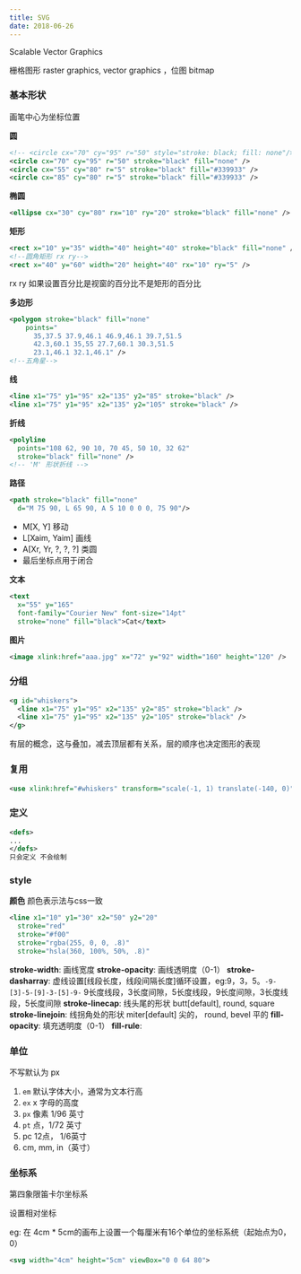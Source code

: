 ```yaml
---
title: SVG
date: 2018-06-26
---
```


Scalable Vector Graphics

栅格图形 raster graphics, vector graphics ，位图 bitmap

### 基本形状

画笔中心为坐标位置

**圆**
``` xml
<!-- <circle cx="70" cy="95" r="50" style="stroke: black; fill: none"/> -->
<circle cx="70" cy="95" r="50" stroke="black" fill="none" />
<circle cx="55" cy="80" r="5" stroke="black" fill="#339933" />
<circle cx="85" cy="80" r="5" stroke="black" fill="#339933" />
```

**椭圆**

``` xml
<ellipse cx="30" cy="80" rx="10" ry="20" stroke="black" fill="none" />
```

**矩形**

``` xml
<rect x="10" y="35" width="40" height="40" stroke="black" fill="none" />
<!--圆角矩形 rx ry-->
<rect x="40" y="60" width="20" height="40" rx="10" ry="5" />
```
rx ry 如果设置百分比是视窗的百分比不是矩形的百分比

**多边形**

```xml
<polygon stroke="black" fill="none"
    points="
      35,37.5 37.9,46.1 46.9,46.1 39.7,51.5
      42.3,60.1 35,55 27.7,60.1 30.3,51.5
      23.1,46.1 32.1,46.1" />
<!--五角星-->
```
**线**

``` xml
<line x1="75" y1="95" x2="135" y2="85" stroke="black" />
<line x1="75" y1="95" x2="135" y2="105" stroke="black" />
```

**折线**

``` xml
<polyline 
  points="108 62, 90 10, 70 45, 50 10, 32 62" 
  stroke="black" fill="none" />
<!-- 'M' 形状折线 -->
```

**路径**

``` xml
<path stroke="black" fill="none" 
  d="M 75 90, L 65 90, A 5 10 0 0 0, 75 90"/>
```

- M[X, Y] 移动
- L[Xaim, Yaim] 画线
- A[Xr, Yr, ?, ?, ?] 类圆
- 最后坐标点用于闭合

**文本**

```xml
<text 
  x="55" y="165" 
  font-family="Courier New" font-size="14pt" 
  stroke="none" fill="black">Cat</text>
```

**图片**

``` xml
<image xlink:href="aaa.jpg" x="72" y="92" width="160" height="120" />
```

### 分组
``` xml
<g id="whiskers">
  <line x1="75" y1="95" x2="135" y2="85" stroke="black" />
  <line x1="75" y1="95" x2="135" y2="105" stroke="black" />
</g>
```

有层的概念，这与叠加，减去顶层都有关系，层的顺序也决定图形的表现

### 复用

``` xml
<use xlink:href="#whiskers" transform="scale(-1, 1) translate(-140, 0)" />
```
### 定义

``` xml
<defs>
...
</defs>
只会定义 不会绘制
```

### style
**颜色**
颜色表示法与css一致

``` xml
<line x1="10" y1="30" x2="50" y2="20"
  stroke="red"
  stroke="#f00"
  stroke="rgba(255, 0, 0, .8)"
  stroke="hsla(360, 100%, 50%, .8)"
```

**stroke-width**: 画线宽度
**stroke-opacity**: 画线透明度（0-1）
**stroke-dasharray**: 虚线设置[线段长度，线段间隔长度]循环设置，eg:9，3，5。`-9-[3]-5-[9]-3-[5]-9-` 9长度线段，3长度间隙，5长度线段，9长度间隙，3长度线段，5长度间隙
**stroke-linecap**: 线头尾的形状 butt[default], round, square
**stroke-linejoin**: 线拐角处的形状 miter[default] 尖的， round, bevel 平的
**fill-opacity**: 填充透明度（0-1）
**fill-rule**:

### 单位
不写默认为 px

1. `em` 默认字体大小，通常为文本行高
2. `ex` x 字母的高度
3. `px` 像素 1/96 英寸
4. `pt` 点，1/72 英寸
5. pc 12点， 1/6英寸
6. cm, mm, in（英寸）

### 坐标系

第四象限笛卡尔坐标系

设置相对坐标

eg: 在 4cm * 5cm的画布上设置一个每厘米有16个单位的坐标系统（起始点为0，0）
``` xml
<svg width="4cm" height="5cm" viewBox="0 0 64 80">
```
